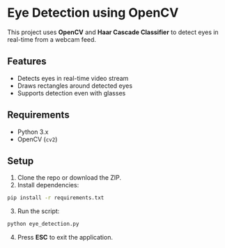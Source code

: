 # Eye Detection using OpenCV

This project uses **OpenCV** and **Haar Cascade Classifier** to detect eyes in real-time from a webcam feed.

## Features
- Detects eyes in real-time video stream
- Draws rectangles around detected eyes
- Supports detection even with glasses

## Requirements
- Python 3.x
- OpenCV (`cv2`)

## Setup

1. Clone the repo or download the ZIP.
2. Install dependencies:

```bash
pip install -r requirements.txt
```

3. Run the script:

```bash
python eye_detection.py
```

4. Press **ESC** to exit the application.
